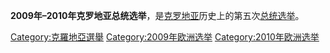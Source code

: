 **2009年–2010年克罗地亚总统选举**，是[克罗地亚](../Page/克罗地亚.md "wikilink")历史上的第五次[总统选举](../Page/克罗地亚总统.md "wikilink")。

[Category:克羅地亞選舉](https://zh.wikipedia.org/wiki/Category:克羅地亞選舉 "wikilink")
[Category:2009年欧洲选举](https://zh.wikipedia.org/wiki/Category:2009年欧洲选举 "wikilink")
[Category:2010年欧洲选举](https://zh.wikipedia.org/wiki/Category:2010年欧洲选举 "wikilink")